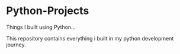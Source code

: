 # Python-Projects
Things I built using Python...

This repository contains everything i built in my python development journey.


